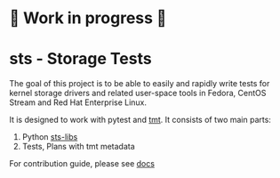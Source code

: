 # :construction: Work in progress :construction:

# sts - Storage Tests

The goal of this project is to be able to easily and rapidly write tests for kernel storage drivers and related user-space tools in Fedora, CentOS Stream and Red Hat Enterprise Linux.  

It is designed to work with pytest and [tmt](https://tmt.readthedocs.io/en/stable/). It consists of two main parts:
1) Python [sts-libs](sts_libs/README.md)
2) Tests, Plans with tmt metadata

For contribution guide, please see [docs](docs/contributing.md)
